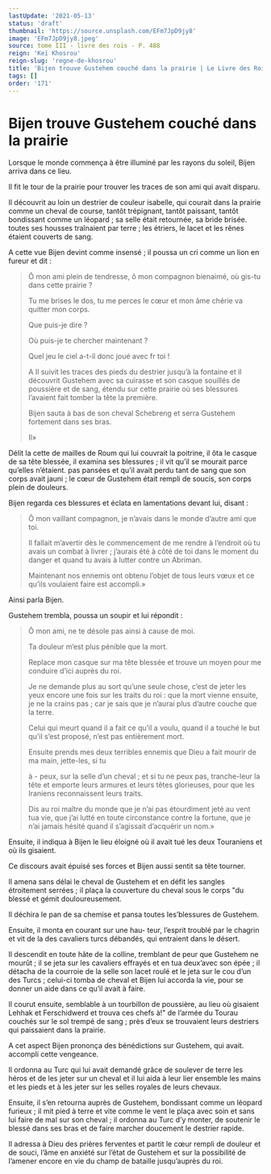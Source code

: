 ```yaml
---
lastUpdate: '2021-05-13'
status: 'draft'
thumbnail: 'https://source.unsplash.com/EFm7JpD9jy8'
image: 'EFm7JpD9jy8.jpeg'
source: tome III - livre des rois - P. 488
reign: 'Keï Khosrou'
reign-slug: 'regne-de-khosrou'
title: 'Bijen trouve Gustehem couché dans la prairie | Le Livre des Rois | Shâhnâmeh'
tags: []
order: '171'
---
```


# Bijen trouve Gustehem couché dans la prairie

Lorsque le monde commença à être illuminé par les rayons du soleil, Bijen arriva dans ce lieu.

Il fit le tour de la prairie pour trouver les traces de son ami qui avait disparu.

Il découvrit au loin un destrier de couleur isabelle, qui courait dans la prairie comme un cheval de course, tantôt trépignant, tantôt paissant, tantôt bondissant comme un léopard ; sa selle était retournée, sa bride brisée. toutes ses housses traînaient par terre ; les étriers, le lacet et les rênes étaient couverts de sang.

A cette vue Bijen devint comme insensé ; il poussa un cri comme un lion en fureur et dit :

> Ô mon ami plein de tendresse, ô mon compagnon bienaimé, où gis-tu dans cette prairie ?
>
> Tu me brises le dos, tu me perces le cœur et mon âme chérie va quitter mon corps.
>
> Que puis-je dire ?
>
> Où puis-je te chercher maintenant ?
>
> Quel jeu le ciel a-t-il donc joué avec fr toi !
>
> A Il suivit les traces des pieds du destrier jusqu’à la fontaine et il découvrit Gustehem avec sa cuirasse et son casque souillés de poussière et de sang, étendu sur cette prairie où ses blessures l’avaient fait tomber la tête la première.
>
> Bijen sauta à bas de son cheval Schebreng et serra Gustehem fortement dans ses bras.
>
> Il»

Délit la cette de mailles de Roum qui lui couvrait la poitrine, il ôta le casque de sa tête blessée, il examina ses blessures ; il vit qu’il se mourait parce qu’elles n’étaient. pas pansées et qu’il avait perdu tant de sang que son corps avait jauni ; le cœur de Gustehem était rempli de soucis, son corps plein de douleurs.

Bijen regarda ces blessures et éclata en lamentations devant lui, disant :

> Ô mon vaillant compagnon, je n’avais dans le monde d’autre ami que toi.
>
> Il fallait m’avertir dès le commencement de me rendre à l’endroit où tu avais un combat à livrer ; j’aurais été à côté de toi dans le moment du danger et quand tu avais à lutter contre un Abriman.
>
> Maintenant nos ennemis ont obtenu l’objet de tous leurs vœux et ce qu’ils voulaient faire est accompli.»

Ainsi parla Bijen.

Gustehem trembla, poussa un soupir et lui répondit :

> Ô mon ami, ne te désole pas ainsi à cause de moi.
>
> Ta douleur m’est plus pénible que la mort.
>
> Replace mon casque sur ma tête blessée et trouve un moyen pour me conduire d’ici auprès du roi.
>
> Je ne demande plus au sort qu’une seule chose, c’est de jeter les yeux encore une fois sur les traits du roi : que la mort vienne ensuite, je ne la crains pas ; car je sais que je n’aurai plus d’autre couche que la terre.
>
> Celui qui meurt quand il a fait ce qu’il a voulu, quand il a touché le but qu’il s’est proposé, n’est pas entièrement mort.
>
> Ensuite prends mes deux terribles ennemis que Dieu a fait mourir de ma main, jette-les, si tu
>
> à -
> peux, sur la selle d’un cheval ; et si tu ne peux pas, tranche-leur la tête et emporte leurs armures et leurs têtes glorieuses, pour que les Iraniens reconnaissent leurs traits.
>
> Dis au roi maître du monde que je n’ai pas étourdiment jeté au vent tua vie, que j’ai lutté en toute circonstance contre la fortune, que je n’ai jamais hésité quand il s’agissait d’acquérir un nom.»

Ensuite, il indiqua à Bijen le lieu éloigné où il avait tué les deux Touraniens et où ils gisaient.

Ce discours avait épuisé ses forces et Bijen aussi sentit sa tête tourner.

Il amena sans délai le cheval de Gustehem et en défit les sangles étroitement serrées ; il plaça la couverture du cheval sous le corps
"du blessé et gémit douloureusement.

Il déchira le pan de sa chemise et pansa toutes Ies’blessures de Gustehem.

Ensuite, il monta en courant sur une hau-
teur, l’esprit troublé par le chagrin et vit de la des cavaliers turcs débandés, qui entraient dans le désert.

Il descendit en toute hâte de la colline, tremblant de peur que Gustehem ne mourût ; il se jeta sur les cavaliers effrayés et en tua deux’avec son épée ; il détacha de la courroie de la selle son lacet roulé et le jeta sur le cou d’un des Turcs ; celui-ci tomba de cheval et Bijen lui accorda la vie, pour se donner un aide dans ce qu’il avait à faire.

Il courut ensuite, semblable à un tourbillon de poussière, au lieu où gisaient Lehhak et Ferschidwerd et trouva ces chefs à!" de l’armée du Tourau couchés sur le sol trempé de sang ; près d’eux se trouvaient leurs destriers qui paissaient dans la prairie.

A cet aspect Bijen prononça des bénédictions sur Gustehem, qui avait. accompli cette vengeance.

Il ordonna au Turc qui lui avait demandé grâce de soulever de terre les héros et de les jeter sur un cheval et il lui aida à leur lier ensemble les mains et les pieds et à les jeter sur les selles royales de leurs chevaux.

Ensuite, il s’en retourna auprès de Gustehem, bondissant comme un léopard furieux ; il mit pied à terre et vite comme le vent le plaça avec soin et sans lui faire de mal sur son cheval ; il ordonna au Turc d’y monter, de soutenir le blessé dans ses bras et de faire marcher doucement le destrier rapide.

Il adressa à Dieu des prières ferventes et partit le cœur rempli de douleur et de souci, l’âme en anxiété sur l’état de Gustehem et sur la possibilité de l’amener encore en vie du champ de bataille jusqu’auprès du roi.
